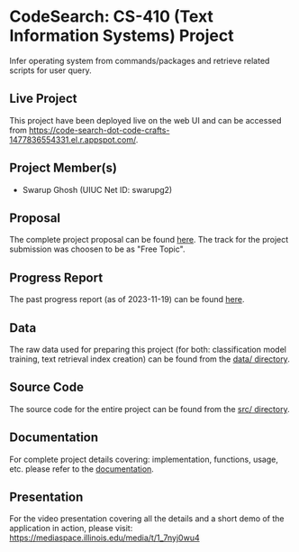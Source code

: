 # CodeSearch: CS-410 (Text Information Systems) Project
Infer operating system from commands/packages and retrieve related scripts for user query.

## Live Project

This project have been deployed live on the web UI and can be accessed from https://code-search-dot-code-crafts-1477836554331.el.r.appspot.com/.

## Project Member(s)

- Swarup Ghosh (UIUC Net ID: swarupg2)

## Proposal

The complete project proposal can be found [here](./PROPOSAL.md). The track for the project submission was choosen to be as "Free Topic".

## Progress Report

The past progress report (as of 2023-11-19) can be found [here](./PROGRESS.md). 

## Data

The raw data used for preparing this project (for both: classification model training, text retrieval index creation) can be found from the [data/ directory](./data).

## Source Code

The source code for the entire project can be found from the [src/ directory](./src).

## Documentation

For complete project details covering: implementation, functions, usage, etc. please refer to the [documentation](./DOCUMENTATION.md).

## Presentation

For the video presentation covering all the details and a short demo of the application in action, please visit: https://mediaspace.illinois.edu/media/t/1_7nyj0wu4 
